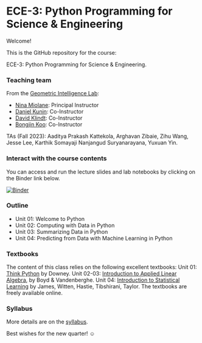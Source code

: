# ECE-3: Python Programming for Science & Engineering

Welcome!

This is the GitHub repository for the course:

ECE-3: Python Programming for Science & Engineering.

### Teaching team

From the [Geometric Intelligence Lab](https://gi.ece.ucsb.edu/):

- [Nina Miolane](https://www.ece.ucsb.edu/people/faculty/nina-miolane): Principal Instructor
- [Daniel Kunin](https://daniel-kunin.com/): Co-Instructor
- [David Klindt](https://david-klindt.github.io/): Co-Instructor
- [Bongjin Koo](https://bongjinkoo.github.io/): Co-Instructor

TAs (Fall 2023): Aaditya Prakash Kattekola, Arghavan Zibaie, Zihu Wang, Jesse Lee, Karthik Somayaji Nanjangud Suryanarayana, Yuxuan Yin.

### Interact with the course contents

You can access and run the lecture slides and lab notebooks by clicking on the Binder link below.

[![Binder](https://mybinder.org/badge_logo.svg)](https://mybinder.org/v2/gh/bioshape-lab/ece3/main?filepath=lectures)

### Outline

- Unit 01: Welcome to Python
- Unit 02: Computing with Data in Python
- Unit 03: Summarizing Data in Python
- Unit 04: Predicting from Data with Machine Learning in Python


### Textbooks

The content of this class relies on the following excellent textbooks:
Unit 01: [Think Python](https://greenteapress.com/wp/think-python-2e/) by Downey.
Unit 02-03: [Introduction to Applied Linear Algebra](https://web.stanford.edu/~boyd/vmls/vmls.pdf), by Boyd & Vandenberghe.
Unit 04: [Introduction to Statistical Learning](https://www.statlearning.com/) by James, Witten, Hastie, Tibshirani, Taylor.
The textbooks are freely available online. 

### Syllabus

More details are on the [syllabus](https://github.com/bioshape-lab/ece3/blob/main/ece3_syllabus.pdf).

Best wishes for the new quarter! ☺
